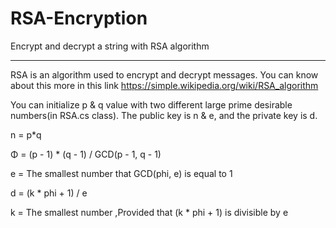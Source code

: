 # RSA-Encryption
Encrypt and  decrypt  a string with RSA algorithm
***********************

RSA is an algorithm used to encrypt and decrypt messages. You can know about this more in this link https://simple.wikipedia.org/wiki/RSA_algorithm

You can initialize p & q value with two different large prime desirable numbers(in RSA.cs class).
The public key is n & e, and the private key is d.

n = p*q

Φ = (p - 1) * (q - 1) / GCD(p - 1, q - 1)

e = The smallest number that GCD(phi, e) is equal to 1

d = (k * phi + 1) / e

k = The smallest number ,Provided that (k * phi + 1) is divisible by e




